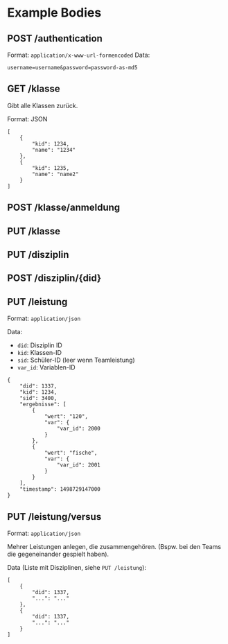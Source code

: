 # Example Bodies

## POST /authentication

Format: `application/x-www-url-formencoded`
Data:

```
username=username&password=password-as-md5
```

## GET /klasse

Gibt alle Klassen zurück.

Format: JSON

```
[
	{
		"kid": 1234,
		"name": "1234"
	},
    {
        "kid": 1235,
        "name": "name2"
    }
]
```


## POST /klasse/anmeldung

## PUT /klasse

## PUT /disziplin

## POST /disziplin/{did}

## PUT /leistung

Format: `application/json`

Data:

- `did`: Disziplin ID
- `kid`: Klassen-ID
- `sid`: Schüler-ID (leer wenn Teamleistung)
- `var_id`: Variablen-ID

```
{
	"did": 1337,
	"kid": 1234,
	"sid": 3400,
	"ergebnisse": [
		{
			"wert": "120",
			"var": {
				"var_id": 2000
			}
		},
		{
			"wert": "fische",
			"var": {
				"var_id": 2001
			}
		}
	],
	"timestamp": 1498729147000
}
```

## PUT /leistung/versus

Format: `application/json`

Mehrer Leistungen anlegen, die zusammengehören. (Bspw. bei den Teams die gegeneinander gespielt haben).

Data (Liste mit Disziplinen, siehe `PUT /leistung`):

    [
        {
            "did": 1337,
            "...": "..."
        },
        {
            "did": 1337,
            "...": "..."
        }
    ]

